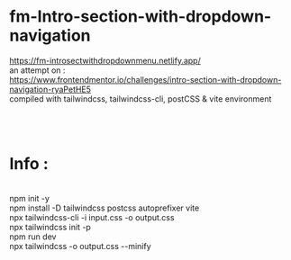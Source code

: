 # fm-Intro-section-with-dropdown-navigation
https://fm-introsectwithdropdownmenu.netlify.app/
<br>
an attempt on :
<br>
https://www.frontendmentor.io/challenges/intro-section-with-dropdown-navigation-ryaPetHE5
<br>
compiled with tailwindcss, tailwindcss-cli, postCSS & vite environment
<br>
<br>
<br>
<br>
# Info : 
<br>
npm init -y <br>
npm install -D tailwindcss postcss autoprefixer vite<br>
npx tailwindcss-cli -i input.css -o output.css <br>
npx tailwindcss init -p <br>
npm run dev <br>
npx tailwindcss -o output.css --minify <br>
